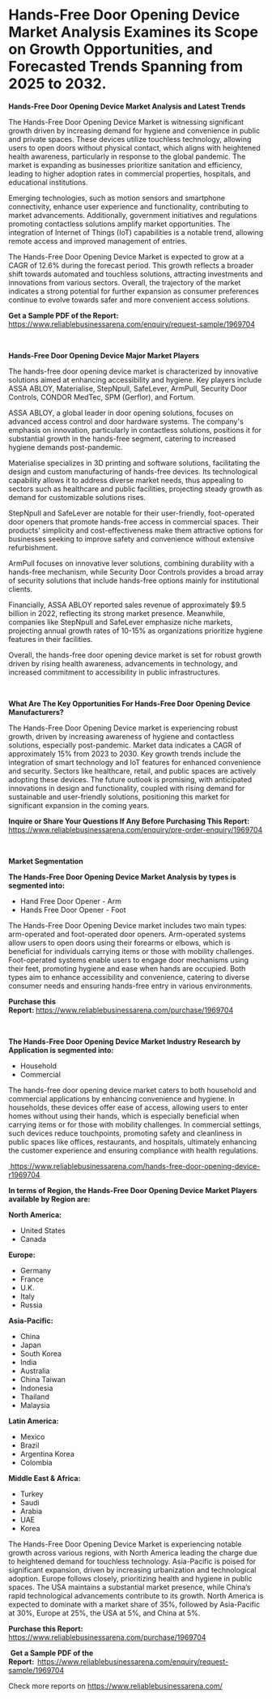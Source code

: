 <p><h1>Hands-Free Door Opening Device Market Analysis Examines its Scope on Growth Opportunities, and Forecasted Trends Spanning from 2025 to 2032.</h1></p><p><strong>Hands-Free Door Opening Device Market Analysis and Latest Trends</strong></p>
<p><p>The Hands-Free Door Opening Device Market is witnessing significant growth driven by increasing demand for hygiene and convenience in public and private spaces. These devices utilize touchless technology, allowing users to open doors without physical contact, which aligns with heightened health awareness, particularly in response to the global pandemic. The market is expanding as businesses prioritize sanitation and efficiency, leading to higher adoption rates in commercial properties, hospitals, and educational institutions.</p><p>Emerging technologies, such as motion sensors and smartphone connectivity, enhance user experience and functionality, contributing to market advancements. Additionally, government initiatives and regulations promoting contactless solutions amplify market opportunities. The integration of Internet of Things (IoT) capabilities is a notable trend, allowing remote access and improved management of entries.</p><p>The Hands-Free Door Opening Device Market is expected to grow at a CAGR of 12.6% during the forecast period. This growth reflects a broader shift towards automated and touchless solutions, attracting investments and innovations from various sectors. Overall, the trajectory of the market indicates a strong potential for further expansion as consumer preferences continue to evolve towards safer and more convenient access solutions.</p></p>
<p><strong>Get a Sample PDF of the Report:&nbsp;</strong> <a href="https://www.reliablebusinessarena.com/enquiry/request-sample/1969704?utm_campaign=2530&utm_medium=2&utm_source=Github&utm_content=ia&utm_term=06042025&utm_id=hands-free-door-opening-device">https://www.reliablebusinessarena.com/enquiry/request-sample/1969704</a></p>
<p>&nbsp;</p>
<p><strong>Hands-Free Door Opening Device Major Market Players</strong></p>
<p><p>The hands-free door opening device market is characterized by innovative solutions aimed at enhancing accessibility and hygiene. Key players include ASSA ABLOY, Materialise, StepNpull, SafeLever, ArmPull, Security Door Controls, CONDOR MedTec, SPM (Gerflor), and Fortum. </p><p>ASSA ABLOY, a global leader in door opening solutions, focuses on advanced access control and door hardware systems. The company's emphasis on innovation, particularly in contactless solutions, positions it for substantial growth in the hands-free segment, catering to increased hygiene demands post-pandemic.</p><p>Materialise specializes in 3D printing and software solutions, facilitating the design and custom manufacturing of hands-free devices. Its technological capability allows it to address diverse market needs, thus appealing to sectors such as healthcare and public facilities, projecting steady growth as demand for customizable solutions rises.</p><p>StepNpull and SafeLever are notable for their user-friendly, foot-operated door openers that promote hands-free access in commercial spaces. Their products' simplicity and cost-effectiveness make them attractive options for businesses seeking to improve safety and convenience without extensive refurbishment.</p><p>ArmPull focuses on innovative lever solutions, combining durability with a hands-free mechanism, while Security Door Controls provides a broad array of security solutions that include hands-free options mainly for institutional clients. </p><p>Financially, ASSA ABLOY reported sales revenue of approximately $9.5 billion in 2022, reflecting its strong market presence. Meanwhile, companies like StepNpull and SafeLever emphasize niche markets, projecting annual growth rates of 10-15% as organizations prioritize hygiene features in their facilities.</p><p>Overall, the hands-free door opening device market is set for robust growth driven by rising health awareness, advancements in technology, and increased commitment to accessibility in public infrastructures.</p></p>
<p>&nbsp;</p>
<p><strong>What Are The Key Opportunities For Hands-Free Door Opening Device Manufacturers?</strong></p>
<p><p>The Hands-Free Door Opening Device market is experiencing robust growth, driven by increasing awareness of hygiene and contactless solutions, especially post-pandemic. Market data indicates a CAGR of approximately 15% from 2023 to 2030. Key growth trends include the integration of smart technology and IoT features for enhanced convenience and security. Sectors like healthcare, retail, and public spaces are actively adopting these devices. The future outlook is promising, with anticipated innovations in design and functionality, coupled with rising demand for sustainable and user-friendly solutions, positioning this market for significant expansion in the coming years.</p></p>
<p><strong>Inquire or Share Your Questions If Any Before Purchasing This Report:</strong> <a href="https://www.reliablebusinessarena.com/enquiry/pre-order-enquiry/1969704?utm_campaign=2530&utm_medium=2&utm_source=Github&utm_content=ia&utm_term=06042025&utm_id=hands-free-door-opening-device">https://www.reliablebusinessarena.com/enquiry/pre-order-enquiry/1969704</a></p>
<p>&nbsp;</p>
<p><strong>Market Segmentation</strong></p>
<p><strong>The Hands-Free Door Opening Device Market Analysis by types is segmented into:</strong></p>
<p><ul><li>Hand Free Door Opener - Arm</li><li>Hands Free Door Opener - Foot</li></ul></p>
<p><p>The Hands-Free Door Opening Device market includes two main types: arm-operated and foot-operated door openers. Arm-operated systems allow users to open doors using their forearms or elbows, which is beneficial for individuals carrying items or those with mobility challenges. Foot-operated systems enable users to engage door mechanisms using their feet, promoting hygiene and ease when hands are occupied. Both types aim to enhance accessibility and convenience, catering to diverse consumer needs and ensuring hands-free entry in various environments.</p></p>
<p><strong>Purchase this Report:&nbsp;</strong><a href="https://www.reliablebusinessarena.com/purchase/1969704?utm_campaign=2530&utm_medium=2&utm_source=Github&utm_content=ia&utm_term=06042025&utm_id=hands-free-door-opening-device">https://www.reliablebusinessarena.com/purchase/1969704</a></p>
<p>&nbsp;</p>
<p><strong>The Hands-Free Door Opening Device Market Industry Research by Application is segmented into:</strong></p>
<p><ul><li>Household</li><li>Commercial</li></ul></p>
<p><p>The hands-free door opening device market caters to both household and commercial applications by enhancing convenience and hygiene. In households, these devices offer ease of access, allowing users to enter homes without using their hands, which is especially beneficial when carrying items or for those with mobility challenges. In commercial settings, such devices reduce touchpoints, promoting safety and cleanliness in public spaces like offices, restaurants, and hospitals, ultimately enhancing the customer experience and ensuring compliance with health regulations.</p></p>
<p><a href="https://www.reliablebusinessarena.com/hands-free-door-opening-device-r1969704?utm_campaign=2530&utm_medium=2&utm_source=Github&utm_content=ia&utm_term=06042025&utm_id=hands-free-door-opening-device">&nbsp;https://www.reliablebusinessarena.com/hands-free-door-opening-device-r1969704</a></p>
<p><strong>In terms of Region, the Hands-Free Door Opening Device Market Players available by Region are:</strong></p>
<p>
    <p> <strong> North America: </strong>
        <ul>
            <li>United States</li>
            <li>Canada</li>
        </ul>
        </p> 
    <p> <strong> Europe: </strong>
        <ul>
            <li>Germany</li>
            <li>France</li>
            <li>U.K.</li>
            <li>Italy</li>
            <li>Russia</li>
        </ul>
        </p> 
    <p> <strong> Asia-Pacific: </strong>
        <ul>
            <li>China</li>
            <li>Japan</li>
            <li>South Korea</li>
            <li>India</li>
            <li>Australia</li>
            <li>China Taiwan</li>
            <li>Indonesia</li>
            <li>Thailand</li>
            <li>Malaysia</li>
        </ul>
        </p> 
    <p> <strong> Latin America: </strong>
        <ul>
            <li>Mexico</li>
            <li>Brazil</li>
            <li>Argentina Korea</li>
            <li>Colombia</li>
        </ul>
        </p> 
    <p> <strong> Middle East & Africa: </strong>
        <ul>
            <li>Turkey</li>
            <li>Saudi</li>
            <li>Arabia</li>
            <li>UAE</li>
            <li>Korea</li>
        </ul>
    </p>
    </p>
<p><p>The Hands-Free Door Opening Device Market is experiencing notable growth across various regions, with North America leading the charge due to heightened demand for touchless technology. Asia-Pacific is poised for significant expansion, driven by increasing urbanization and technological adoption. Europe follows closely, prioritizing health and hygiene in public spaces. The USA maintains a substantial market presence, while China’s rapid technological advancements contribute to its growth. North America is expected to dominate with a market share of 35%, followed by Asia-Pacific at 30%, Europe at 25%, the USA at 5%, and China at 5%.</p></p>
<p><strong>Purchase this Report: </strong><a href="https://www.reliablebusinessarena.com/purchase/1969704?utm_campaign=2530&utm_medium=2&utm_source=Github&utm_content=ia&utm_term=06042025&utm_id=hands-free-door-opening-device">https://www.reliablebusinessarena.com/purchase/1969704</a></p>
<p>&nbsp;<strong>Get a Sample PDF of the Report:&nbsp;&nbsp;</strong><a href="https://www.reliablebusinessarena.com/enquiry/request-sample/1969704?utm_campaign=2530&utm_medium=2&utm_source=Github&utm_content=ia&utm_term=06042025&utm_id=hands-free-door-opening-device">https://www.reliablebusinessarena.com/enquiry/request-sample/1969704</a></p>
<p><strong></strong></p>
<p>Check more reports on <a href="https://www.reliablebusinessarena.com/?utm_campaign=2530&utm_medium=2&utm_source=Github&utm_content=ia&utm_term=06042025&utm_id=hands-free-door-opening-device">https://www.reliablebusinessarena.com/</a></p>
